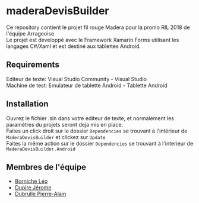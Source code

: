 # maderaDevisBuilder
Ce repository contient le projet fil rouge Madera pour la promo RIL 2018 de l'équipe Arrageoise <br>
Le projet est developpé avec le Framework Xamarin.Forms utilisant les langages C#/Xaml et est destiné aux tablettes Android.

## Requirements
Editeur de texte: Visual Studio Community - Visual Studio <br>
Machine de test: Emulateur de tablette Android - Tablette Android

## Installation
Ouvrez le fichier .sln dans votre editeur de texte, et normalement les paramètres du projets seront deja mis en place. <br>
Faites un click droit sur le dossier <code>Dependencies</code> se trouvant à l'intérieur de <code>MaderaDevisBuilder</code> et clickez sur <code>Update</code> <br>
Faites la même action sur le dossier <code>Dependencies</code> se trouvant à l'interieur de <code>MaderaDevisBuilder.Android</code>

## Membres de l'équipe
- [Borniche Léo](https://github.com/Alolu)
- [Dupire Jérome](https://github.com/DeathLighT-Jerome)
- [Dubrulle Pierre-Alain](https://github.com/padubrulle)

